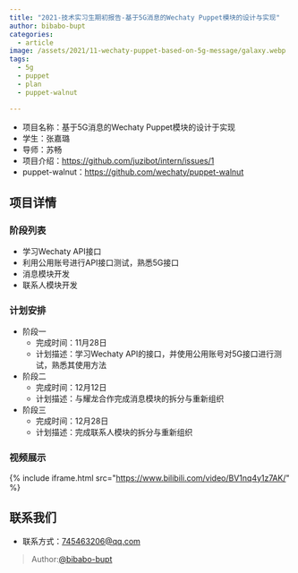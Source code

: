 ```yaml
---
title: "2021-技术实习生期初报告-基于5G消息的Wechaty Puppet模块的设计与实现"
author: bibabo-bupt
categories:
  - article
image: /assets/2021/11-wechaty-puppet-based-on-5g-message/galaxy.webp
tags:
  - 5g
  - puppet
  - plan
  - puppet-walnut

---
```


- 项目名称：基于5G消息的Wechaty Puppet模块的设计于实现
- 学生：张嘉璐
- 导师：苏畅
- 项目介绍：<https://github.com/juzibot/intern/issues/1>
- puppet-walnut：<https://github.com/wechaty/puppet-walnut>
  
## 项目详情

### 阶段列表

- 学习Wechaty API接口
- 利用公用账号进行API接口测试，熟悉5G接口
- 消息模块开发
- 联系人模块开发

### 计划安排

- 阶段一
  - 完成时间：11月28日
  - 计划描述：学习Wechaty API的接口，并使用公用账号对5G接口进行测试，熟悉其使用方法
- 阶段二
  - 完成时间：12月12日
  - 计划描述：与耀龙合作完成消息模块的拆分与重新组织
- 阶段三
  - 完成时间：12月28日
  - 计划描述：完成联系人模块的拆分与重新组织

### 视频展示

{% include iframe.html src="https://www.bilibili.com/video/BV1nq4y1z7AK/" %}

## 联系我们

- 联系方式：745463206@qq.com

> Author:[@bibabo-bupt](https://github.com/Bibabo-BUPT)
